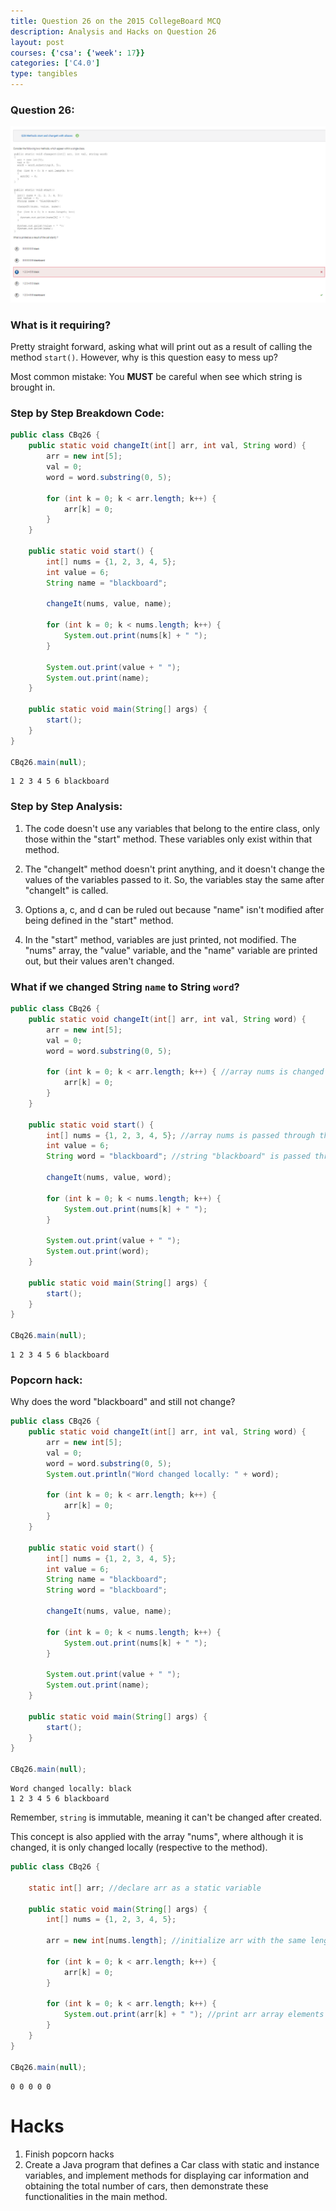 ```yaml
---
title: Question 26 on the 2015 CollegeBoard MCQ
description: Analysis and Hacks on Question 26
layout: post
courses: {'csa': {'week': 17}}
categories: ['C4.0']
type: tangibles
---
```


### Question 26:
![d](https://raw.githubusercontent.com/Pitsco/personal/main/images/cb-corrections5.png)

### What is it requiring?

Pretty straight forward, asking what will print out as a result of calling the method `start()`. However, why is this question easy to mess up?

Most common mistake: You **MUST** be careful when see which string is brought in. 

### Step by Step Breakdown Code:


```java
public class CBq26 {
    public static void changeIt(int[] arr, int val, String word) {
        arr = new int[5];
        val = 0;
        word = word.substring(0, 5);

        for (int k = 0; k < arr.length; k++) {
            arr[k] = 0;
        }
    }

    public static void start() {
        int[] nums = {1, 2, 3, 4, 5};
        int value = 6;
        String name = "blackboard";

        changeIt(nums, value, name); 

        for (int k = 0; k < nums.length; k++) {
            System.out.print(nums[k] + " ");
        }
        
        System.out.print(value + " ");
        System.out.print(name);
    }

    public static void main(String[] args) {
        start();
    }
}

CBq26.main(null);
```

    1 2 3 4 5 6 blackboard

### Step by Step Analysis:
1. The code doesn't use any variables that belong to the entire class, only those within the "start" method. These variables only exist within that method.

2. The "changeIt" method doesn't print anything, and it doesn't change the values of the variables passed to it. So, the variables stay the same after "changeIt" is called.

3. Options a, c, and d can be ruled out because "name" isn't modified after being defined in the "start" method.

4. In the "start" method, variables are just printed, not modified. The "nums" array, the "value" variable, and the "name" variable are printed out, but their values aren't changed.

### What if we changed String `name` to String `word`?


```java
public class CBq26 {
    public static void changeIt(int[] arr, int val, String word) {
        arr = new int[5];
        val = 0;
        word = word.substring(0, 5);

        for (int k = 0; k < arr.length; k++) { //array nums is changed to {0, 0, 0, 0, 0}
            arr[k] = 0;
        }
    }

    public static void start() {
        int[] nums = {1, 2, 3, 4, 5}; //array nums is passed through the method changeIt()
        int value = 6;
        String word = "blackboard"; //string "blackboard" is passed through the method changeIt()

        changeIt(nums, value, word);

        for (int k = 0; k < nums.length; k++) {
            System.out.print(nums[k] + " ");
        }
        
        System.out.print(value + " ");
        System.out.print(word);
    }

    public static void main(String[] args) {
        start();
    }
}

CBq26.main(null);
```

    1 2 3 4 5 6 blackboard

### Popcorn hack:
Why does the word "blackboard"  and still not change?


```java
public class CBq26 {
    public static void changeIt(int[] arr, int val, String word) {
        arr = new int[5];
        val = 0;
        word = word.substring(0, 5);
        System.out.println("Word changed locally: " + word);

        for (int k = 0; k < arr.length; k++) {
            arr[k] = 0;
        }
    }

    public static void start() {
        int[] nums = {1, 2, 3, 4, 5};
        int value = 6;
        String name = "blackboard";
        String word = "blackboard"; 

        changeIt(nums, value, name);

        for (int k = 0; k < nums.length; k++) {
            System.out.print(nums[k] + " ");
        }
        
        System.out.print(value + " ");
        System.out.print(name);
    }

    public static void main(String[] args) {
        start();
    }
}

CBq26.main(null);
```

    Word changed locally: black
    1 2 3 4 5 6 blackboard

Remember, `string` is immutable, meaning it can't be changed after created. 

This concept is also applied with the array "nums", where although it is changed, it is only changed locally (respective to the method).


```java
public class CBq26 {

    static int[] arr; //declare arr as a static variable

    public static void main(String[] args) {
        int[] nums = {1, 2, 3, 4, 5};

        arr = new int[nums.length]; //initialize arr with the same length as nums

        for (int k = 0; k < arr.length; k++) {
            arr[k] = 0;
        }

        for (int k = 0; k < arr.length; k++) {
            System.out.print(arr[k] + " "); //print arr array elements individually
        }
    }
}

CBq26.main(null);
```

    0 0 0 0 0 

# Hacks
1. Finish popcorn hacks
2. Create a Java program that defines a Car class with static and instance variables, and implement methods for displaying car information and obtaining the total number of cars, then demonstrate these functionalities in the main method.
